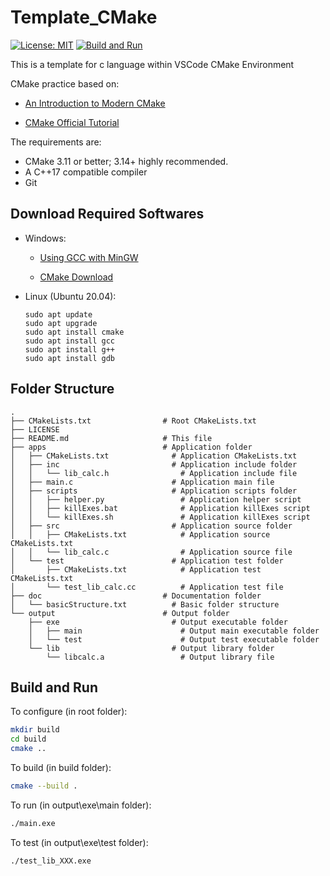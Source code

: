 # Template_CMake

[![License: MIT](https://img.shields.io/badge/License-MIT-yellow.svg)](https://opensource.org/licenses/MIT)
[![Build and Run](https://github.com/ImChong/Template_Cmake/actions/workflows/buildRunWorkflow.yml/badge.svg)](https://github.com/ImChong/Template_Cmake/actions/workflows/buildRunWorkflow.yml)

This is a template for c language within VSCode CMake Environment

CMake practice based on:

- [An Introduction to Modern CMake](https://cliutils.gitlab.io/modern-cmake/)

- [CMake Official Tutorial](https://cmake.org/cmake/help/v3.25/guide/tutorial/index.html)

The requirements are:

- CMake 3.11 or better; 3.14+ highly recommended.
- A C++17 compatible compiler
- Git

## Download Required Softwares

- Windows:

  - [Using GCC with MinGW](https://code.visualstudio.com/docs/cpp/config-mingw)

  - [CMake Download](https://cmake.org/download/)

- Linux (Ubuntu 20.04):

  ```shell
  sudo apt update
  sudo apt upgrade
  sudo apt install cmake
  sudo apt install gcc
  sudo apt install g++
  sudo apt install gdb
  ```

## Folder Structure

```shell
.
├── CMakeLists.txt                # Root CMakeLists.txt
├── LICENSE
├── README.md                     # This file
├── apps                          # Application folder
│   ├── CMakeLists.txt              # Application CMakeLists.txt
│   ├── inc                         # Application include folder
│   │   └── lib_calc.h                # Application include file
│   ├── main.c                      # Application main file
│   ├── scripts                     # Application scripts folder
│   │   ├── helper.py                 # Application helper script
│   │   ├── killExes.bat              # Application killExes script
│   │   └── killExes.sh               # Application killExes script
│   ├── src                         # Application source folder
│   │   ├── CMakeLists.txt            # Application source CMakeLists.txt
│   │   └── lib_calc.c                # Application source file
│   └── test                        # Application test folder
│       ├── CMakeLists.txt            # Application test CMakeLists.txt
│       └── test_lib_calc.cc          # Application test file
├── doc                           # Documentation folder
│   └── basicStructure.txt          # Basic folder structure
└── output                        # Output folder
    ├── exe                         # Output executable folder
    │   ├── main                      # Output main executable folder
    │   └── test                      # Output test executable folder
    └── lib                         # Output library folder
        └── libcalc.a                 # Output library file
```

## Build and Run

To configure (in root folder):

```bash
mkdir build
cd build
cmake ..
```

To build (in build folder):

```bash
cmake --build .
```

To run (in output\exe\main folder):

```bash
./main.exe
```

To test (in output\exe\test folder):

```bash
./test_lib_XXX.exe
```
